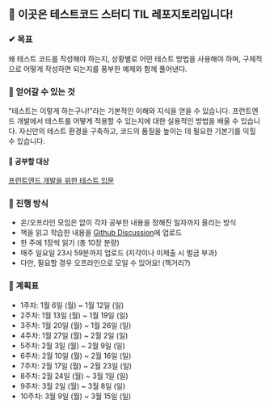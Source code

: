 ## 👋 이곳은 테스트코드 스터디 TIL 레포지토리입니다!

### ✔ 목표

왜 테스트 코드를 작성해야 하는지, 상황별로 어떤 테스트 방법을 사용해야 하며, 구체적으로 어떻게 작성하면 되는지를 풍부한 예제와 함께 풀어낸다.

### 👊 얻어갈 수 있는 것

"테스트는 이렇게 하는구나!"라는 기본적인 이해와 지식을 얻을 수 있습니다.
프런트엔드 개발에서 테스트를 어떻게 적용할 수 있는지에 대한 실용적인 방법을 배울 수 있습니다.
자신만의 테스트 환경을 구축하고, 코드의 품질을 높이는 데 필요한 기본기를 익힐 수 있습니다.

#### 📖 공부할 대상

[프런트엔드 개발을 위한 테스트 입문](https://www.yes24.com/Product/Goods/133302593)

### 📝 진행 방식

- 온/오프라인 모임은 없이 각자 공부한 내용을 정해진 일자까지 올리는 방식
- 책을 읽고 학습한 내용을 [Github Discussion](https://github.com/fe-drilling/basic-testing-for-fe/discussions)에 업로드
- 한 주에 1장씩 읽기 (총 10장 분량)
- 매주 일요일 23시 59분까지 업로드 (지각이나 미제출 시 벌금 부과)
- 다만, 필요할 경우 오프라인으로 모일 수 있어요! (책거리?)

### 📅 계획표

- 1주차: 1월 6일 (월) ~ 1월 12일 (일)
- 2주차: 1월 13일 (월) ~ 1월 19일 (일)
- 3주차: 1월 20일 (월) ~ 1월 26일 (일)
- 4주차: 1월 27일 (월) ~ 2월 2일 (일)
- 5주차: 2월 3일 (월) ~ 2월 9일 (일)
- 6주차: 2월 10일 (월) ~ 2월 16일 (일)
- 7주차: 2월 17일 (월) ~ 2월 23일 (일)
- 8주차: 2월 24일 (월) ~ 3월 1일 (일)
- 9주차: 3월 2일 (월) ~ 3월 8일 (일)
- 10주차: 3월 9일 (월) ~ 3월 15일 (일)
